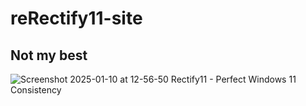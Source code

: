 # reRectify11-site

## Not my best

![Screenshot 2025-01-10 at 12-56-50 Rectify11 - Perfect Windows 11 Consistency](https://github.com/user-attachments/assets/6b56ce59-29a8-4ba8-b77f-241713c756a0)
